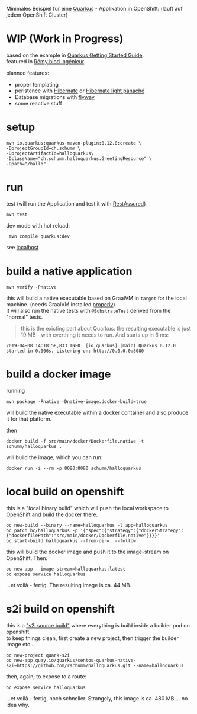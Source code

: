 Minimales Beispiel für eine [Quarkus](https://quarkus.io/) - Applikation in OpenShift:
(läuft auf jedem OpenShift Cluster)

# WIP (Work in Progress)

based on the example in [Quarkus Getting Started Guide](https://quarkus.io/guides/getting-started-guide).   
featured in [Rémy blod ingénieur](https://www.schumm.ch/blog.html)   

planned features: 
- proper templating 
- peristence with [Hibernate](https://quarkus.io/guides/hibernate-orm-guide) or [Hibernate light panaché](https://quarkus.io/guides/hibernate-orm-panache-guide)
- Database migrations with [flyway](https://quarkus.io/guides/flyway-guide)  
- some reactive stuff





# setup 


    mvn io.quarkus:quarkus-maven-plugin:0.12.0:create \
    -DprojectGroupId=ch.schumm \
    -DprojectArtifactId=halloquarkus\
    -DclassName="ch.schumm.halloquarkus.GreetingResource" \
    -Dpath="/hallo"




# run

test (will run the Application and test it with [RestAssured](http://rest-assured.io/)) 

    mvn test

dev mode with hot reload: 

     mvn compile quarkus:dev


see [localhost](http://localhost:8080/hallo)   


# build a native application

    mvn verify -Pnative

this will build a native executable based on GraalVM in `target` for the local machine. (needs GraalVM installed [properly](https://quarkus.io/guides/building-native-image-guide.html))  
It will also run the native tests with `@SubstrateTest` derived from the "normal" tests.  

> this is the exicting part about Quarkus: the resulting executable is just 19 MB - with everthing it needs to run. And starts up in 6 ms:  

    2019-04-08 14:18:58,833 INFO  [io.quarkus] (main) Quarkus 0.12.0 started in 0.006s. Listening on: http://0.0.0.0:8080





# build a docker image 

running 

    mvn package -Pnative -Dnative-image.docker-build=true

will build the native executable within a docker container and also produce it for that platform.   

then 

    docker build -f src/main/docker/Dockerfile.native -t schumm/halloquarkus .

will build the image, which you can run: 

    docker run -i --rm -p 8080:8080 schumm/halloquarkus


# local build on openshift 

this is a "local binary build" which will push the local workspace to OpenShift and build the docker there.    

    oc new-build --binary --name=halloquarkus -l app=halloquarkus
    oc patch bc/halloquarkus -p '{"spec":{"strategy":{"dockerStrategy":{"dockerfilePath":"src/main/docker/Dockerfile.native"}}}}'
    oc start-build halloquarkus --from-dir=. --follow

this will build the docker image and push it to the image-stream on OpenShift. Then: 

    oc new-app --image-stream=halloquarkus:latest
    oc expose service halloquarkus

...et voilà - fertig. The resulting image is ca. 44 MB. 


# s2i build on openshift 

this is a ["s2i source build"](https://quarkus.io/guides/openshift-s2i-guide) where everything is build inside a builder pod on openshift.  
to keep things clean, first create a new project, then trigger the builder image etc... 

    oc new-project quark-s2i
    oc new-app quay.io/quarkus/centos-quarkus-native-s2i~https://github.com/rschumm/halloquarkus.git --name=halloquarkus

then, again, to expose to a route: 

    oc expose service halloquarkus

...et voilà - fertig, noch schneller. Strangely, this image is ca. 480 MB.... no idea why. 





